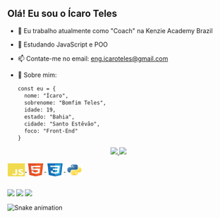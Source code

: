 ## Olá! Eu sou o Ícaro Teles  

- 🔭 Eu trabalho atualmente como "Coach" na Kenzie Academy Brazil
- 🌱 Estudando JavaScript e POO
- 📫 Contate-me no email: eng.icaroteles@gmail.com
- 💬 Sobre mim:

      const eu = {
        nome: "Ícaro",
        sobrenome: "Bomfim Teles",
        idade: 19,
        estado: "Bahia",
        cidade: "Santo Estêvão",
        foco: "Front-End"
      }  
      
      
<div align="center">
  <a href="https://github.com/icarobteles">
  <img height="150em" src="https://github-readme-stats.vercel.app/api?username=icarobteles&show_icons=true&theme=dark&include_all_commits=true&count_private=true"/>
  <img height="150em" src="https://github-readme-stats.vercel.app/api/top-langs/?username=icarobteles&layout=compact&langs_count=7&theme=dark"/>
</div>

<div style="display: inline_block"><br>
  <img align="center" alt="Ícaro-Js" height="30" width="40" src="https://raw.githubusercontent.com/devicons/devicon/master/icons/javascript/javascript-plain.svg">
  <img align="center" alt="Ícaro-HTML" height="30" width="40" src="https://raw.githubusercontent.com/devicons/devicon/master/icons/html5/html5-original.svg">
  <img align="center" alt="Ícaro-CSS" height="30" width="40" src="https://raw.githubusercontent.com/devicons/devicon/master/icons/css3/css3-original.svg">
  <img align="center" alt="Ícaro-Python" height="30" width="40" src="https://raw.githubusercontent.com/devicons/devicon/master/icons/python/python-original.svg">
</div> 
  
##  
  
<div> 
  <a href="https://instagram.com/icarobteles" target="_blank"><img src="https://img.shields.io/badge/-Instagram-%23E4405F?style=for-the-badge&logo=instagram&logoColor=white" target="_blank"></a>
  <a href = "mailto:eng.icaroteles@gmail.com"><img src="https://img.shields.io/badge/-Gmail-%23333?style=for-the-badge&logo=gmail&logoColor=white" target="_blank"></a>
  <a href="https://www.linkedin.com/in/%C3%ADcaro-bomfim-teles-09a838226/" target="_blank"><img src="https://img.shields.io/badge/-LinkedIn-%230077B5?style=for-the-badge&logo=linkedin&logoColor=white" target="_blank"></a>  
  
  ![Snake animation](https://github.com/icarobteles/icarobteles/blob/output/github-contribution-grid-snake.svg)
 
</div>
  
  
